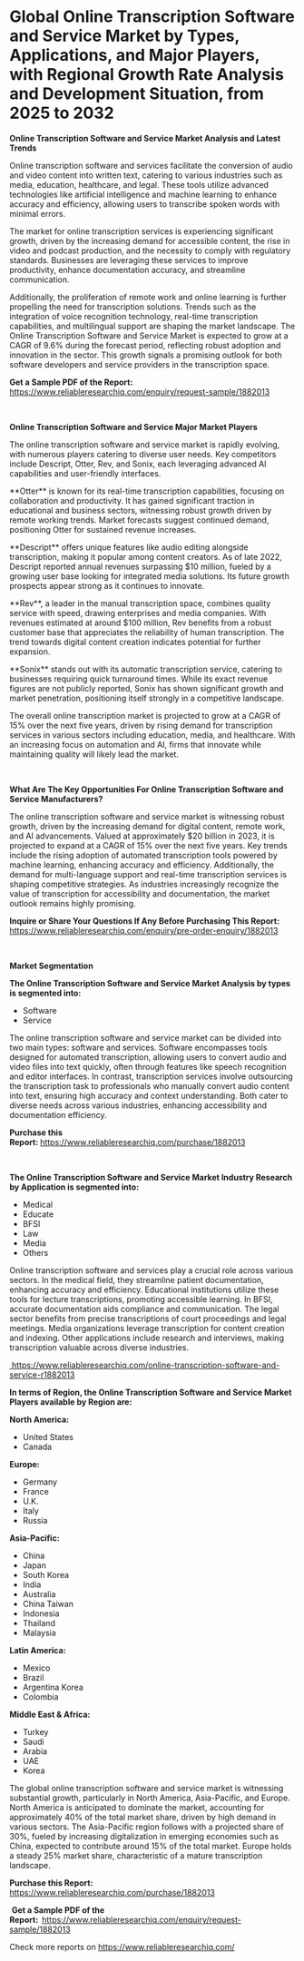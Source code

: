<p><h1>Global Online Transcription Software and Service Market by Types, Applications, and Major Players, with Regional Growth Rate Analysis and Development Situation, from 2025 to 2032</h1></p><p><strong>Online Transcription Software and Service Market Analysis and Latest Trends</strong></p>
<p><p>Online transcription software and services facilitate the conversion of audio and video content into written text, catering to various industries such as media, education, healthcare, and legal. These tools utilize advanced technologies like artificial intelligence and machine learning to enhance accuracy and efficiency, allowing users to transcribe spoken words with minimal errors. </p><p>The market for online transcription services is experiencing significant growth, driven by the increasing demand for accessible content, the rise in video and podcast production, and the necessity to comply with regulatory standards. Businesses are leveraging these services to improve productivity, enhance documentation accuracy, and streamline communication. </p><p>Additionally, the proliferation of remote work and online learning is further propelling the need for transcription solutions. Trends such as the integration of voice recognition technology, real-time transcription capabilities, and multilingual support are shaping the market landscape. The Online Transcription Software and Service Market is expected to grow at a CAGR of 9.6% during the forecast period, reflecting robust adoption and innovation in the sector. This growth signals a promising outlook for both software developers and service providers in the transcription space.</p></p>
<p><strong>Get a Sample PDF of the Report:&nbsp;</strong> <a href="https://www.reliableresearchiq.com/enquiry/request-sample/1882013?utm_campaign=2285&utm_medium=2&utm_source=Github&utm_content=ia&utm_term=11032025&utm_id=online-transcription-software-and-service">https://www.reliableresearchiq.com/enquiry/request-sample/1882013</a></p>
<p>&nbsp;</p>
<p><strong>Online Transcription Software and Service Major Market Players</strong></p>
<p><p>The online transcription software and service market is rapidly evolving, with numerous players catering to diverse user needs. Key competitors include Descript, Otter, Rev, and Sonix, each leveraging advanced AI capabilities and user-friendly interfaces.</p><p>**Otter** is known for its real-time transcription capabilities, focusing on collaboration and productivity. It has gained significant traction in educational and business sectors, witnessing robust growth driven by remote working trends. Market forecasts suggest continued demand, positioning Otter for sustained revenue increases.</p><p>**Descript** offers unique features like audio editing alongside transcription, making it popular among content creators. As of late 2022, Descript reported annual revenues surpassing $10 million, fueled by a growing user base looking for integrated media solutions. Its future growth prospects appear strong as it continues to innovate.</p><p>**Rev**, a leader in the manual transcription space, combines quality service with speed, drawing enterprises and media companies. With revenues estimated at around $100 million, Rev benefits from a robust customer base that appreciates the reliability of human transcription. The trend towards digital content creation indicates potential for further expansion.</p><p>**Sonix** stands out with its automatic transcription service, catering to businesses requiring quick turnaround times. While its exact revenue figures are not publicly reported, Sonix has shown significant growth and market penetration, positioning itself strongly in a competitive landscape.</p><p>The overall online transcription market is projected to grow at a CAGR of 15% over the next five years, driven by rising demand for transcription services in various sectors including education, media, and healthcare. With an increasing focus on automation and AI, firms that innovate while maintaining quality will likely lead the market.</p></p>
<p>&nbsp;</p>
<p><strong>What Are The Key Opportunities For Online Transcription Software and Service Manufacturers?</strong></p>
<p><p>The online transcription software and service market is witnessing robust growth, driven by the increasing demand for digital content, remote work, and AI advancements. Valued at approximately $20 billion in 2023, it is projected to expand at a CAGR of 15% over the next five years. Key trends include the rising adoption of automated transcription tools powered by machine learning, enhancing accuracy and efficiency. Additionally, the demand for multi-language support and real-time transcription services is shaping competitive strategies. As industries increasingly recognize the value of transcription for accessibility and documentation, the market outlook remains highly promising.</p></p>
<p><strong>Inquire or Share Your Questions If Any Before Purchasing This Report:</strong> <a href="https://www.reliableresearchiq.com/enquiry/pre-order-enquiry/1882013?utm_campaign=2285&utm_medium=2&utm_source=Github&utm_content=ia&utm_term=11032025&utm_id=online-transcription-software-and-service">https://www.reliableresearchiq.com/enquiry/pre-order-enquiry/1882013</a></p>
<p>&nbsp;</p>
<p><strong>Market Segmentation</strong></p>
<p><strong>The Online Transcription Software and Service Market Analysis by types is segmented into:</strong></p>
<p><ul><li>Software</li><li>Service</li></ul></p>
<p><p>The online transcription software and service market can be divided into two main types: software and services. Software encompasses tools designed for automated transcription, allowing users to convert audio and video files into text quickly, often through features like speech recognition and editor interfaces. In contrast, transcription services involve outsourcing the transcription task to professionals who manually convert audio content into text, ensuring high accuracy and context understanding. Both cater to diverse needs across various industries, enhancing accessibility and documentation efficiency.</p></p>
<p><strong>Purchase this Report:&nbsp;</strong><a href="https://www.reliableresearchiq.com/purchase/1882013?utm_campaign=2285&utm_medium=2&utm_source=Github&utm_content=ia&utm_term=11032025&utm_id=online-transcription-software-and-service">https://www.reliableresearchiq.com/purchase/1882013</a></p>
<p>&nbsp;</p>
<p><strong>The Online Transcription Software and Service Market Industry Research by Application is segmented into:</strong></p>
<p><ul><li>Medical</li><li>Educate</li><li>BFSI</li><li>Law</li><li>Media</li><li>Others</li></ul></p>
<p><p>Online transcription software and services play a crucial role across various sectors. In the medical field, they streamline patient documentation, enhancing accuracy and efficiency. Educational institutions utilize these tools for lecture transcriptions, promoting accessible learning. In BFSI, accurate documentation aids compliance and communication. The legal sector benefits from precise transcriptions of court proceedings and legal meetings. Media organizations leverage transcription for content creation and indexing. Other applications include research and interviews, making transcription valuable across diverse industries.</p></p>
<p><a href="https://www.reliableresearchiq.com/online-transcription-software-and-service-r1882013?utm_campaign=2285&utm_medium=2&utm_source=Github&utm_content=ia&utm_term=11032025&utm_id=online-transcription-software-and-service">&nbsp;https://www.reliableresearchiq.com/online-transcription-software-and-service-r1882013</a></p>
<p><strong>In terms of Region, the Online Transcription Software and Service Market Players available by Region are:</strong></p>
<p>
    <p> <strong> North America: </strong>
        <ul>
            <li>United States</li>
            <li>Canada</li>
        </ul>
        </p> 
    <p> <strong> Europe: </strong>
        <ul>
            <li>Germany</li>
            <li>France</li>
            <li>U.K.</li>
            <li>Italy</li>
            <li>Russia</li>
        </ul>
        </p> 
    <p> <strong> Asia-Pacific: </strong>
        <ul>
            <li>China</li>
            <li>Japan</li>
            <li>South Korea</li>
            <li>India</li>
            <li>Australia</li>
            <li>China Taiwan</li>
            <li>Indonesia</li>
            <li>Thailand</li>
            <li>Malaysia</li>
        </ul>
        </p> 
    <p> <strong> Latin America: </strong>
        <ul>
            <li>Mexico</li>
            <li>Brazil</li>
            <li>Argentina Korea</li>
            <li>Colombia</li>
        </ul>
        </p> 
    <p> <strong> Middle East & Africa: </strong>
        <ul>
            <li>Turkey</li>
            <li>Saudi</li>
            <li>Arabia</li>
            <li>UAE</li>
            <li>Korea</li>
        </ul>
    </p>
    </p>
<p><p>The global online transcription software and service market is witnessing substantial growth, particularly in North America, Asia-Pacific, and Europe. North America is anticipated to dominate the market, accounting for approximately 40% of the total market share, driven by high demand in various sectors. The Asia-Pacific region follows with a projected share of 30%, fueled by increasing digitalization in emerging economies such as China, expected to contribute around 15% of the total market. Europe holds a steady 25% market share, characteristic of a mature transcription landscape.</p></p>
<p><strong>Purchase this Report: </strong><a href="https://www.reliableresearchiq.com/purchase/1882013?utm_campaign=2285&utm_medium=2&utm_source=Github&utm_content=ia&utm_term=11032025&utm_id=online-transcription-software-and-service">https://www.reliableresearchiq.com/purchase/1882013</a></p>
<p>&nbsp;<strong>Get a Sample PDF of the Report:&nbsp;&nbsp;</strong><a href="https://www.reliableresearchiq.com/enquiry/request-sample/1882013?utm_campaign=2285&utm_medium=2&utm_source=Github&utm_content=ia&utm_term=11032025&utm_id=online-transcription-software-and-service">https://www.reliableresearchiq.com/enquiry/request-sample/1882013</a></p>
<p><strong></strong></p>
<p>Check more reports on <a href="https://www.reliableresearchiq.com/?utm_campaign=2285&utm_medium=2&utm_source=Github&utm_content=ia&utm_term=11032025&utm_id=online-transcription-software-and-service">https://www.reliableresearchiq.com/</a></p>